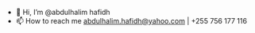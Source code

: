 - 👋 Hi, I’m @abdulhalim hafidh
- 📫 How to reach me abdulhalim.hafidh@yahoo.com | +255 756 177 116

<!---
abdulhalimh/abdulhalimh is a ✨ special ✨ repository because its `README.md` (this file) appears on your GitHub profile.
You can click the Preview link to take a look at your changes.
--->
